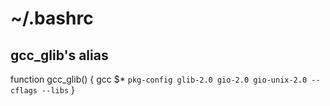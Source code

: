 # ~/.bashrc

## gcc_glib's alias
function gcc_glib() {
        gcc $* `pkg-config glib-2.0 gio-2.0 gio-unix-2.0 --cflags --libs`
}
